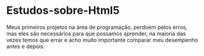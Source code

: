 # Estudos-sobre-Html5
Meus primeiros projetos na área de programação, perdoem pelos erros, mas eles são necessários para que possamos aprender, na maioria das vezes temos que errar e acho muito importante comparar meu desempenho antes e depois.
